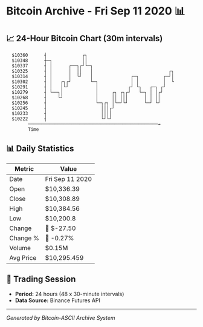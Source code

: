 # Bitcoin Archive - Fri Sep 11 2020 📊

## 📈 24-Hour Bitcoin Chart (30m intervals)

```
  $10360      ┤             ┌┐                                 
  $10348      ┼─┐           ││                                 
  $10337      ┤ │      ┌──┐┌┘└─┐                               
  $10325      ┤ │      │  ││   │                            ┌┐ 
  $10314      ┤ │      │  └┘   │              ┌─┐         ┌─┘│ 
  $10302      ┤ │   ┌┐┌┘       └─┐            │ │         │  └ 
  $10291      ┤ │   │└┘          │           ┌┘ └┐   ┌─┐ ┌┘    
  $10279      ┤ └──┐│            │     ┌┐ ┌┐┌┘   └─┐ │ │┌┘     
  $10268      ┤    └┘            │     ││ │││      │ │ ││      
  $10256      ┤                  └─┐┌┐ │└─┘└┘      └─┘ └┘      
  $10245      ┤                    │││┌┘                       
  $10233      ┤                    ││││                        
  $10222      ┤                    └┘└┘                        
        ────────────────────────────────────────────────→
        Time
```

## 📊 Daily Statistics

| Metric | Value |
|--------|-------|
| Date | Fri Sep 11 2020 |
| Open | $10,336.39 |
| Close | $10,308.89 |
| High | $10,384.56 |
| Low | $10,200.8 |
| Change | 🔴 $-27.50 |
| Change % | 🔴 -0.27% |
| Volume | $0.15M |
| Avg Price | $10,295.459 |

## 📅 Trading Session

- **Period:** 24 hours (48 x 30-minute intervals)
- **Data Source:** Binance Futures API

---
*Generated by Bitcoin-ASCII Archive System*
